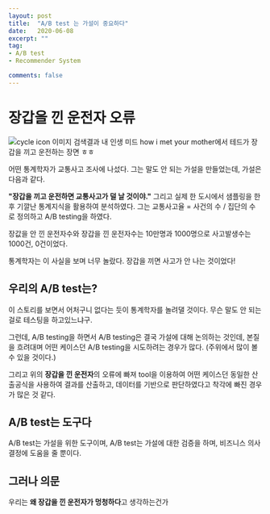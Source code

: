 ```yaml
---  
layout: post  
title:  "A/B test 는 가설이 중요하다"  
date:   2020-06-08
excerpt: ""  
tag:  
- A/B test 
- Recommender System

comments: false  
---  
```


# 장갑을 낀 운전자 오류

![cycle icon 이미지 검색결과](https://img.buzzfeed.com/buzzfeed-static/static/2013-09/enhanced/webdr03/23/21/enhanced-buzz-16699-1379984679-15.jpg)
내 인생 미드 how i met your mother에서 테드가 장갑을 끼고 운전하는 장면 ㅎㅎ

어떤 통계학자가 교통사고 조사에 나섰다.
그는 말도 안 되는 가설을 만들었는데, 가설은 다음과 같다.

**"장갑을 끼고 운전하면 교통사고가 덜 날 것이야."**
그리고 실제 한 도시에서 샘플링을 한 후 기깔난 통계지식을 활용하여 분석하였다. 
그는 교통사고율 = 사건의 수 / 집단의 수 로 정의하고 A/B testing을 하였다.

장값을 안 낀 운전자수와 장갑을 낀 운전자수는 10만명과 1000명으로 사고발생수는 1000건, 0건이었다.

통계학자는 이 사실을 보며 너무 놀랐다. 장갑을 끼면 사고가 안 나는 것이었다!

## 우리의 A/B test는?

이 스토리를 보면서 어처구니 없다는 듯이 통계학자를 놀려댈 것이다.
무슨 말도 안 되는 걸로 테스팅을 하고있느냐구.

그런데, A/B testing을 하면서 A/B testing은 결국 가설에 대해 논의하는 것인데, 본질을 흐려대며 
어떤 케이스던 A/B testing을 시도하려는 경우가 많다. (주위에서 많이 볼 수 있을 것이다.)

그리고 위의 **장갑을 낀 운전자**의 오류에 빠져 tool을 이용하여 어떤 케이스던 동일한 산출공식을 사용하여 결과를 산출하고,
데이터를 기반으로 판단하였다고 착각에 빠진 경우가 많은 것 같다.

## A/B test는 도구다

A/B test는 가설을 위한 도구이며,
A/B test는 가설에 대한 검증을 하며, 비즈니스 의사결정에 도움을 줄 뿐이다.

## 그러나 의문

우리는 **왜 장갑을 낀 운전자가 멍청하다**고 생각하는건가
